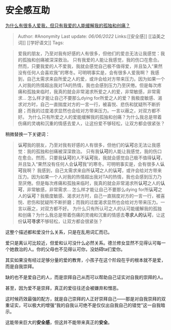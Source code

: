 # 安全感互助
[为什么有很多人爱我，但只有我爱的人能缓解我的孤独和创痛？](https://www.zhihu.com/question/536178623/answer/2516206371)

> Author: #Anonymity
> Last update: *06/06/2022*
> Links:[[安全感]] [[溢美之词]] [[学好语文]]
> Tags:

> 爱我的朋友，乃至对我有好感的人有很多，但他们的爱总无法让我感觉：我的孤独和创痛被深深救治。
> 只有我爱的人能让我感觉，我的伤口在愈合。然而，只要我爱的人不爱我，我就会感觉自己极不值得爱，并且坠入“果然没有任何人会喜欢我”的寒冬。可明明事实是，会有很多人爱我啊？
> 我感到，自己太需求来自所爱之人的爱，或许会给对方带来压力。因为如果一个人对我的热情超出我对TA的热情，我也会感到压力乃至厌倦。但是每次疼痛和孤独来临时，我真的就会非常渴求所爱之人的爱，非常敏感，非常需求…
> 怎么样才能让自己不要那么dying for所爱之人的爱？我极度敏感、渴求对方时，自己一直揣度对方的一言一行，被喜悦、悲伤和犹疑所不断折磨；而我的过度渴求显然也会给对方带来压力。一言以蔽之，对双方都不好。
> 为什么只有所爱之人的爱能缓解我的孤独和创痛？为什么我总是带着伤痛的灵魂和沉重的情感去爱人，让这份爱不够轻松，让双方都会很紧张？

稍微替换一下关键词：

> **认可**我的朋友，乃至对我有好感的人有很多，但他们的**认可**总无法让我感觉：我的孤独和创痛被深深救治。
> 只有我**认可**的人能让我感觉，我的伤口在愈合。然而，只要我**认可**的人不**认可**我，我就会感觉自己极不值得**认可**，并且坠入“果然没有任何人会**认可**我”的寒冬。可明明事实是，会有很多人**认可**我啊？
> 我感到，自己太需求来自所**认可**之人的**认可**，或许会给对方带来压力。因为如果一个人对我的热情超出我对TA的热情，我也会感到压力乃至厌倦。但是每次疼痛和孤独来临时，我真的就会非常渴求所**认可**之人的**认可**，非常敏感，非常需求…
> 怎么样才能让自己不要那么dying for所**认可**之人的**认可**？我极度敏感、渴求对方时，自己一直揣度对方的一言一行，被喜悦、悲伤和犹疑所不断折磨；而我的过度渴求显然也会给对方带来压力。一言以蔽之，对双方都不好。
> 为什么只有所认可之人的认可能缓解我的孤独和创痛？为什么我总是带着伤痛的灵魂和沉重的情感去**寻求人的认可**，让这份**认可寻求**不够轻松，让双方都会很紧张？

这整个描述都和爱没什么关系，只是在乱用词汇而已。

爱只是离认可比较近，但爱和认可没什么必然关系。德兰修女显然不见得认可每一个她救治的人。你的父母也不见得认可你，没妨碍ta们爱你。

其实如果没有经过足够分量的爱的教育，小孩子在这个阶段在乎的根本就不是爱，而是自我崇拜。

缺的也不是爱自己的人，而是崇拜自己从而可以帮助自己证实对自我的崇拜的人。

甚至，因为爱不是崇拜，真正的爱往往还会被嫌弃和憎恶。

这时候药效最强的配方，就是自己崇拜的人正好崇拜自己——那是对自我崇拜的双重证实，可以极大的增强“我的自我认可绝不是仅仅出自我自己的错觉”这一自我暗示。

这能带来巨大的**安全感**，但这并不能带来真正的**安全**。
